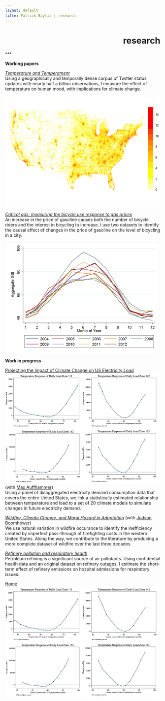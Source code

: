 ```yaml
---
layout: default
title: Patrick Baylis | research
---
```

<h1 align="right">research</h1>
***

**Working papers**<br>


<u>*Temperature and Temperament*</u><br>
Using a geographically and temporally dense corpus of Twitter status updates with nearly half a billion observations, I measure the effect of temperature on human mood, with implications for climate change.
<center>
<img src="images/projects/temptemp2.png" alt="Temperature and Temperament" height="360px" class="shadow" />
</center>

<u>*Critical gas: measuring the bicycle use response to gas prices*</u><br>
An increase in the price of gasoline causes both the number of bicycle riders and the interest in bicycling to increase. I use two datasets to identify the causal effect of changes in the price of gasoline on the level of bicycling in a city.
<center>
<img src="images/projects/bike.png" alt="Critical gas" height="360px" class="shadow" />
</center>

**Work in progress**
<div id="popup">
<a href=" ">Projecting the Impact of Climate Change on US Electricity Load<img src="images/projects/projectload.png" alt="Projecting load" height="360px" class="shadow" /></a> (with <a href="http://www.auffhammer.com/">Max Auffhammer</a>)</div>
Using a panel of disaggregated electricity demand consumption data that covers the entire United States, we link a statistically estimated relationship between temperature and load to a set of 20 climate models to simulate changes in future electricity demand.

<u>*Wildfire, Climate Change, and Moral Hazard in Adaptation*</u> (with [Judson Boomhower](https://are.berkeley.edu/candidate/Judson-Boomhower))<br>
We use natural variation in wildfire occurance to identify the inefficiency created by imperfect pass-through of firefighting costs in the western United States. Along the way, we contribute to the literature by producing a more complete dataset of wildfire over the last three decades.

<u>*Refinery pollution and respiratory health*</u><br>
Petroleum refining is a significant source of air pollutants. Using confidential health data and an original dataset on refinery outages, I estimate the short-term effect of refinery emissions on hospital admissions for respiratory issues.  
<!-- <center>
<img src="images/projects/respHealth.jpg" alt="Refinery pollution and respiratory health" height="360px" class="shadow" />
</center> -->

<div id="popup">
<a href="index.html">Home<span><img src="images/projects/projectload.png" alt="Projecting load" height="360px" class="shadow" /></span></a>


